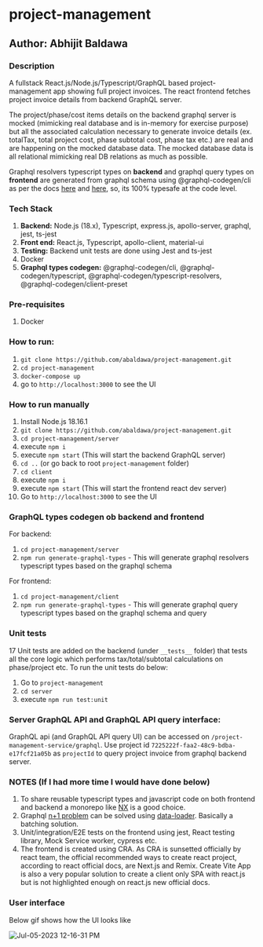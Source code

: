 # project-management

## Author: Abhijit Baldawa

### Description

A fullstack React.js/Node.js/Typescript/GraphQL based project-management app showing full project invoices. The react frontend fetches project invoice details from backend GraphQL server.

The project/phase/cost items details on the backend graphql server is mocked (mimicking real database and is in-memory for exercise purpose) but all the associated calculation necessary to generate invoice details (ex. totalTax, total project cost, phase subtotal cost, phase tax etc.) are real and are happening on the mocked database data. The mocked database data is all relational mimicking real DB relations as much as possible.

Graphql resolvers typescript types on **backend** and graphql query types on **frontend** are generated from graphql schema using @graphql-codegen/cli as per the docs [here](https://www.apollographql.com/docs/apollo-server/workflow/generate-types/) and [here](https://www.apollographql.com/docs/react/development-testing/static-typing/), so, its 100% typesafe at the code level.

### Tech Stack

1. **Backend:** Node.js (18.x), Typescript, express.js, apollo-server, graphql, jest, ts-jest
2. **Front end:** React.js, Typescript, apollo-client, material-ui
3. **Testing:** Backend unit tests are done using Jest and ts-jest
4. Docker
5. **Graphql types codegen:** @graphql-codegen/cli, @graphql-codegen/typescript, @graphql-codegen/typescript-resolvers, @graphql-codegen/client-preset

### Pre-requisites

1. Docker

### How to run:

1. `git clone https://github.com/abaldawa/project-management.git`
2. `cd project-management`
3. `docker-compose up`
4. go to `http://localhost:3000` to see the UI

### How to run manually

1. Install Node.js 18.16.1
2. `git clone https://github.com/abaldawa/project-management.git`
3. `cd project-management/server`
4. execute `npm i`
5. execute `npm start` (This will start the backend GraphQL server)
6. `cd ..` (or go back to root `project-management` folder)
7. `cd client`
8. execute `npm i`
9. execute `npm start` (This will start the frontend react dev server)
10. Go to `http://localhost:3000` to see the UI

### GraphQL types codegen ob backend and frontend

For backend:

1. `cd project-management/server`
2. `npm run generate-graphql-types` - This will generate graphql resolvers typescript types based on the graphql schema

For frontend:

1. `cd project-management/client`
2. `npm run generate-graphql-types` - This will generate graphql query typescript types based on the graphql schema and query

### Unit tests

17 Unit tests are added on the backend (under `__tests__` folder) that tests all the core logic which performs tax/total/subtotal calculations on phase/project etc.
To run the unit tests do below:

1. Go to `project-management`
2. `cd server`
3. execute `npm run test:unit`

### Server GraphQL API and GraphQL API query interface:

GraphQL api (and GraphQL API query UI) can be accessed on `/project-management-service/graphql`. Use project id `7225222f-faa2-48c9-bdba-e17fcf21a05b` as `projectId` to query project invoice from graphql backend server.

### NOTES (If I had more time I would have done below)

1. To share reusable typescript types and javascript code on both frontend and backend a monorepo like [NX](https://nx.dev/)
   is a good choice.
2. Graphql [n+1 problem](https://shopify.engineering/solving-the-n-1-problem-for-graphql-through-batching) can be solved using [data-loader](https://github.com/graphql/dataloader). Basically a batching solution.
3. Unit/integration/E2E tests on the frontend using jest, React testing library, Mock Service worker, cypress etc.
4. The frontend is created using CRA. As CRA is sunsetted officially by react team, the official recommended ways to create react project, according to react official docs, are Next.js and Remix. Create Vite App is also a very popular solution to create a client only SPA with react.js but is not highlighted enough on react.js new official docs.

### User interface

Below gif shows how the UI looks like

![Jul-05-2023 12-16-31 PM](https://github.com/abaldawa/project-management/assets/5449692/d365aa27-606b-4eeb-bc0b-38b66dc6075b)

